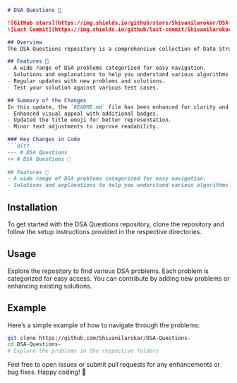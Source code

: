 ```markdown
# DSA Questions 📖

![GitHub stars](https://img.shields.io/github/stars/Shivanilarokar/DSA-Questions-?style=social)
![Last Commit](https://img.shields.io/github/last-commit/Shivanilarokar/DSA-Questions-)

## Overview
The DSA Questions repository is a comprehensive collection of Data Structures and Algorithms (DSA) problems designed to help you improve your coding skills.

## Features 🚀
- A wide range of DSA problems categorized for easy navigation.
- Solutions and explanations to help you understand various algorithms.
- Regular updates with new problems and solutions.
- Test your solution against various test cases.

## Summary of the Changes
In this update, the `README.md` file has been enhanced for clarity and presentation. Key changes include:
- Enhanced visual appeal with additional badges.
- Updated the title emoji for better representation.
- Minor text adjustments to improve readability.

### Key Changes in Code
```diff
--- # DSA Questions 
++ # DSA Questions 📖
 
## Features 🚀
- A wide range of DSA problems categorized for easy navigation.
- Solutions and explanations to help you understand various algorithms.
```

## Installation
To get started with the DSA Questions repository, clone the repository and follow the setup instructions provided in the respective directories.

## Usage
Explore the repository to find various DSA problems. Each problem is categorized for easy access. You can contribute by adding new problems or enhancing existing solutions.

## Example
Here’s a simple example of how to navigate through the problems:

```bash
git clone https://github.com/Shivanilarokar/DSA-Questions-
cd DSA-Questions-
# Explore the problems in the respective folders
```

Feel free to open issues or submit pull requests for any enhancements or bug fixes. Happy coding! 🎉
```